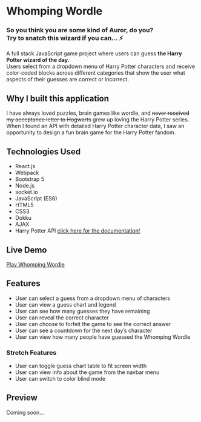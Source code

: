 # Whomping Wordle

<h3> So you think you are some kind of Auror, do you? 
</br> Try to snatch this wizard if you can... ⚡️
</h3>
A full stack JavaScript game project where users can guess <strong>the Harry Potter wizard of the day.</strong> 
</br> Users select from a dropdown menu of Harry Potter characters and receive color-coded blocks across different categories that show the user what aspects of their guesses are correct or incorrect. 

## Why I built this application

I have always loved puzzles, brain games like wordle, and <strike>never received my acceptance letter to Hogwarts</strike> grew up loving the Harry Potter series. When I found an API with detailed Harry Potter character data, I saw an opportunity to design a fun brain game for the Harry Potter fandom.

## Technologies Used
- React.js
- Webpack
- Bootstrap 5
- Node.js
- socket.io
- JavaScript (ES6)
- HTML5
- CSS3
- Dokku
- AJAX
- Harry Potter API [click here for the documentation!](https://github.com/KostaSav/hp-api#readme)

## Live Demo
[Play Whomping Wordle](https://hpgame.whompingwordle.com/)

## Features
- User can select a guess from a dropdown menu of characters
- User can view a guess chart and legend
- User can see how many guesses they have remaining
- User can reveal the correct character
- User can choose to forfeit the game to see the correct answer
- User can see a countdown for the next day’s character
- User can view how many people have guessed the Whomping Wordle
### Stretch Features
- User can toggle guess chart table to fit screen width
- User can view info about the game from the navbar menu
- User can switch to color blind mode

## Preview
Coming soon... 

